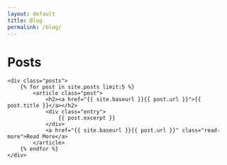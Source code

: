 ```yaml
---
layout: default
title: Blog
permalink: /blog/
---
```


<!-- <body>
           <h2>Posts</h2>
           <div class="posts">
              {% for post in site.posts limit:5 %}
                 <article class="post">
                    <h2><a href="{{ site.baseurl }}{{ post.url }}">{{ post.title }}</a></h2>
                    <div class="entry">
                       {{ post.excerpt }}
                    </div>
                    <a href="{{ site.baseurl }}{{ post.url }}" class="read-more">Read More</a>
                 </article>
              {% endfor %}
           </div>
</body> -->
# Posts
    <div class="posts">
        {% for post in site.posts limit:5 %}
            <article class="post">
                <h2><a href="{{ site.baseurl }}{{ post.url }}">{{ post.title }}</a></h2>
                <div class="entry">
                    {{ post.excerpt }}
                </div>
                <a href="{{ site.baseurl }}{{ post.url }}" class="read-more">Read More</a>
            </article>
        {% endfor %}
    </div>
